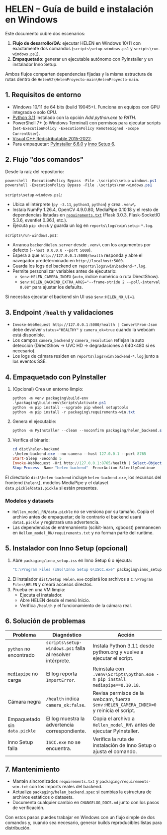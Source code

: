 # HELEN – Guía de build e instalación en Windows

Este documento cubre dos escenarios:

1. **Flujo de desarrollo/QA**: ejecutar HELEN en Windows 10/11 con exactamente dos comandos (`scripts\setup-windows.ps1` y `scripts\run-windows.ps1`).
2. **Empaquetado**: generar un ejecutable autónomo con PyInstaller y un instalador Inno Setup.

Ambos flujos comparten dependencias fijadas y la misma estructura de rutas dentro de `HelenV2\HelenProyecto-main\HelenProyecto-main`.

## 1. Requisitos de entorno

- Windows 10/11 de 64 bits (build 19045+). Funciona en equipos con GPU integrada o solo CPU.
- [Python 3.11](https://www.python.org/downloads/) instalado con la opción *Add python.exe to PATH*.
- PowerShell 7+ (o Windows Terminal) con permisos para ejecutar scripts (`Set-ExecutionPolicy -ExecutionPolicy RemoteSigned -Scope CurrentUser`).
- [Visual C++ Redistributable 2015-2022](https://learn.microsoft.com/cpp/windows/latest-supported-vc-redist).
- Para empaquetar: [PyInstaller 6.6.0](https://pyinstaller.org) y [Inno Setup 6](https://jrsoftware.org/isinfo.php).

## 2. Flujo "dos comandos"

Desde la raíz del repositorio:

```powershell
powershell -ExecutionPolicy Bypass -File .\scripts\setup-windows.ps1
powershell -ExecutionPolicy Bypass -File .\scripts\run-windows.ps1
```

`scripts\setup-windows.ps1`:
- Ubica el intérprete (`py -3.11`, `python3`, `python`) y crea `.venv\`.
- Instala NumPy 1.26.4, OpenCV 4.9.0.80, MediaPipe 0.10.18 y el resto de dependencias listadas en [`requirements.txt`](../requirements.txt) (Flask 3.0.3, Flask-SocketIO 5.3.6, eventlet 0.36.1, etc.).
- Ejecuta `pip check` y guarda un log en `reports\logs\win\setup-*.log`.

`scripts\run-windows.ps1`:
- Arranca `backendHelen.server` desde `.venv\` con los argumentos por defecto (`--host 0.0.0.0 --port 5000`).
- Espera a que `http://127.0.0.1:5000/health` responda y abre el navegador predeterminado en `http://localhost:5000`.
- Guarda los logs del backend en `reports\logs\win\backend-*.log`.
- Permite personalizar variables antes de ejecutarlo:
  - `$env:HELEN_CAMERA_INDEX` (`auto`, índice numérico o ruta DirectShow).
  - `$env:HELEN_BACKEND_EXTRA_ARGS="--frame-stride 2 --poll-interval 0.08"` para ajustar los defaults.

Si necesitas ejecutar el backend sin UI usa `$env:HELEN_NO_UI=1`.

## 3. Endpoint `/health` y validaciones

- `Invoke-WebRequest http://127.0.0.1:5000/health | ConvertFrom-Json` debe devolver `status="HEALTHY"` y `camera_ok=true` cuando la webcam está disponible.
- Los campos `camera_backend` y `camera_resolution` reflejan la auto detección (DirectShow → UVC HD → degradaciones a 640×480 si es necesario).
- Los logs de cámara residen en `reports\logs\win\backend-*.log` junto a los eventos SSE.

## 4. Empaquetado con PyInstaller

1. (Opcional) Crea un entorno limpio:
   ```powershell
   python -m venv packaging\build-env
   .\packaging\build-env\Scripts\Activate.ps1
   python -m pip install --upgrade pip wheel setuptools
   python -m pip install -r packaging\requirements-win.txt
   ```
2. Genera el ejecutable:
   ```powershell
   python -m PyInstaller --clean --noconfirm packaging/helen_backend.spec
   ```
3. Verifica el binario:
   ```powershell
   cd dist\helen-backend
   .\helen-backend.exe --no-camera --host 127.0.0.1 --port 8765
   Start-Sleep -Seconds 5
   Invoke-WebRequest -Uri http://127.0.0.1:8765/health | Select-Object StatusCode
   Stop-Process -Name "helen-backend" -ErrorAction SilentlyContinue
   ```

El directorio `dist\helen-backend` incluye `helen-backend.exe`, los recursos del frontend (`helen\`), modelos MediaPipe y el dataset `data.pickle`/`data1.pickle` si están presentes.

### Modelos y datasets

- `Hellen_model_RN/data.pickle` no se versiona por su tamaño. Copia el archivo antes de empaquetar; de lo contrario el backend usará `data1.pickle` y registrará una advertencia.
- Las dependencias de entrenamiento (scikit-learn, xgboost) permanecen en `Hellen_model_RN/requirements.txt` y no forman parte del runtime.

## 5. Instalador con Inno Setup (opcional)

1. Abre `packaging/inno_setup.iss` en Inno Setup 6 o ejecuta:
   ```powershell
   "C:\Program Files (x86)\Inno Setup 6\ISCC.exe" packaging\inno_setup.iss
   ```
2. El instalador `dist/Setup Helen.exe` copiará los archivos a `C:\Program Files\HELEN` y creará accesos directos.
3. Prueba en una VM limpia:
   - Ejecuta el instalador.
   - Abre HELEN desde el menú Inicio.
   - Verifica `/health` y el funcionamiento de la cámara real.

## 6. Solución de problemas

| Problema | Diagnóstico | Acción |
|----------|-------------|--------|
| `python` no encontrado | `scripts\setup-windows.ps1` falla al resolver intérprete. | Instala Python 3.11 desde python.org y vuelve a ejecutar el script. |
| `mediapipe` no carga | El log reporta `ImportError`. | Reinstala con `.venv\Scripts\python.exe -m pip install mediapipe==0.10.18`. |
| Cámara negra | `/health` indica `camera_ok:false`. | Revisa permisos de la webcam, fuerza `$env:HELEN_CAMERA_INDEX=0` y reinicia el script. |
| Empaquetado sin `data.pickle` | El log muestra la advertencia correspondiente. | Copia el archivo a `Hellen_model_RN\` antes de ejecutar PyInstaller. |
| Inno Setup falla | `ISCC.exe` no se encuentra. | Verifica la ruta de instalación de Inno Setup o ajusta el comando. |

## 7. Mantenimiento

- Mantén sincronizados `requirements.txt` y `packaging/requirements-win.txt` con los imports reales del backend.
- Actualiza `packaging/helen_backend.spec` si cambias la estructura de archivos estáticos o datasets.
- Documenta cualquier cambio en `CHANGELOG_DOCS.md` junto con los pasos de verificación.

Con estos pasos puedes trabajar en Windows con un flujo simple de dos comandos y, cuando sea necesario, generar builds reproducibles listas para distribución.

